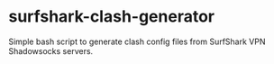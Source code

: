 # surfshark-clash-generator
Simple bash script to generate clash config files from SurfShark VPN Shadowsocks servers.
